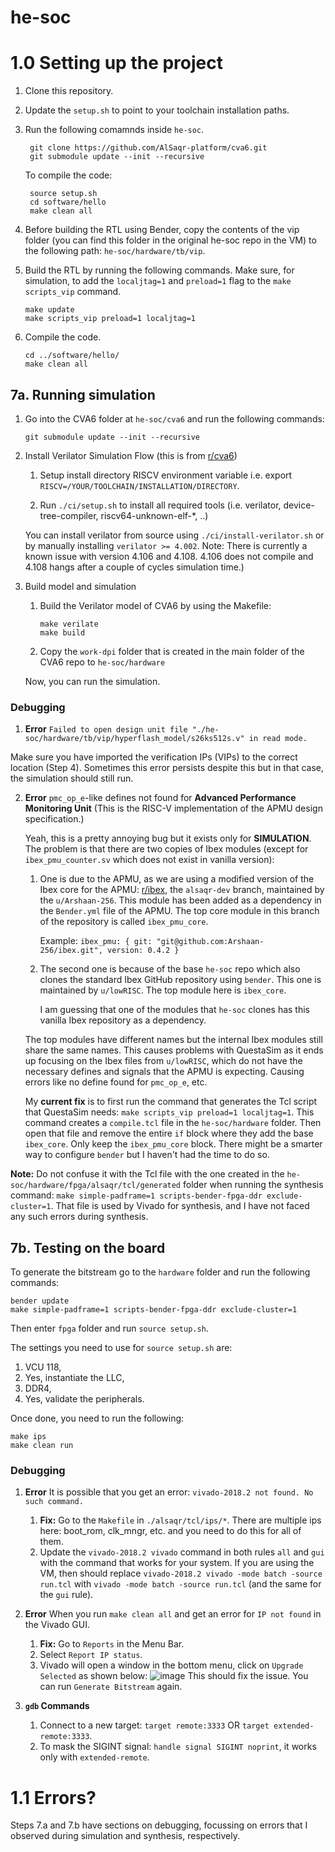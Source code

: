 # he-soc
# 1.0 Setting up the project
1. Clone this repository. 

2. Update the `setup.sh` to point to your toolchain installation paths.

3. Run the following comamnds inside `he-soc`. 
	```
	 git clone https://github.com/AlSaqr-platform/cva6.git
	 git submodule update --init --recursive
	```
	To compile the code:
	```	 
	 source setup.sh
	 cd software/hello
	 make clean all
	```
	 
4. Before building the RTL using Bender, copy the contents of the vip folder (you can find this folder in the original he-soc repo in the VM) to the following path: `he-soc/hardware/tb/vip`.

5. Build the RTL  by running the following commands. Make sure, for simulation, to add the `localjtag=1` and `preload=1` flag to the `make scripts_vip` command.
	```
	make update
	make scripts_vip preload=1 localjtag=1
	```
	
6. Compile the code.
	```
	cd ../software/hello/
	make clean all
	```

## 7a. Running simulation

1. Go into the CVA6 folder at `he-soc/cva6` and run the following commands:
    ```
    git submodule update --init --recursive
    ```
	
2. Install Verilator Simulation Flow (this is from [r/cva6](https://github.com/AlSaqr-platform/cva6))
		
    1. Setup install directory RISCV environment variable i.e. export `RISCV=/YOUR/TOOLCHAIN/INSTALLATION/DIRECTORY`.
		
    2. Run `./ci/setup.sh` to install all required tools (i.e. verilator, device-tree-compiler, riscv64-unknown-elf-*, ..)
		
	You can install verilator from source using `./ci/install-verilator.sh` or by manually installing `verilator >= 4.002`. Note: There is currently a known issue with version 4.106 and 4.108. 4.106 does not compile and 4.108 hangs after a couple of cycles simulation time.)

3. Build model and simulation

	1. Build the Verilator model of CVA6 by using the Makefile:
		```
		make verilate
		make build
		```
	2. Copy the `work-dpi` folder that is created in the main folder of the CVA6 repo to `he-soc/hardware` 

	Now, you can run the simulation.

### **Debugging**
	
1. **Error** `Failed to open design unit file "./he-soc/hardware/tb/vip/hyperflash_model/s26ks512s.v" in read mode.`

Make sure you have imported the verification IPs (VIPs) to the correct location (Step 4). Sometimes this error persists despite this but in that case, the simulation should still run.
   	   
2. **Error** `pmc_op_e`-like defines not found for **Advanced Performance Monitoring Unit** (This is the RISC-V implementation of the APMU design specification.) 

    Yeah, this is a pretty annoying bug but it exists only for **SIMULATION**. The problem is that there are two copies of Ibex modules (except for `ibex_pmu_counter.sv` which does not exist in vanilla version):

    1. One is due to the APMU, as we are using a modified version of the Ibex core for the APMU: [r/ibex](https://github.com/Arshaan-256/ibex/tree/alsaqr-dev), the `alsaqr-dev` branch, maintained by the `u/Arshaan-256`. This module has been added as a dependency in the `Bender.yml` file of the APMU. The top core module in this branch of the repository is called `ibex_pmu_core`.
    
        Example: `ibex_pmu: { git: "git@github.com:Arshaan-256/ibex.git", version: 0.4.2 }`

    2. The second one is because of the base `he-soc` repo which also clones the standard Ibex GitHub repository using `bender`. This one is maintained by `u/lowRISC`. The top module here is `ibex_core`. 
    
        I am guessing that one of the modules that `he-soc` clones has this vanilla Ibex repository as a dependency.

    The top modules have different names but the internal Ibex modules still share the same names. This causes problems with QuestaSim as it ends up focusing on the Ibex files from `u/lowRISC`, which do not have the necessary defines and signals that the APMU is expecting. Causing errors like no define found for `pmc_op_e`, etc.

    My **current fix** is to first run the command that generates the Tcl script that QuestaSim needs: `make scripts_vip preload=1 localjtag=1`. This command creates a `compile.tcl` file in the `he-soc/hardware` folder. Then open that file and remove the entire `if` block where they add the base `ibex_core`. Only keep the `ibex_pmu_core` block. There might be a smarter way to configure `bender` but I haven't had the time to do so. 
   
**Note:** Do not confuse it with the Tcl file with the one created in the `he-soc/hardware/fpga/alsaqr/tcl/generated` folder when running the synthesis command: `make simple-padframe=1 scripts-bender-fpga-ddr exclude-cluster=1`. That file is used by Vivado for synthesis, and I have not faced any such errors during synthesis.

## 7b. Testing on the board

To generate the bitstream go to the `hardware` folder and run the following commands:

	
	bender update
	make simple-padframe=1 scripts-bender-fpga-ddr exclude-cluster=1


Then enter `fpga` folder and run `source setup.sh`.

The settings you need to use for `source setup.sh` are:
1. VCU 118,
2. Yes, instantiate the LLC,
3. DDR4,
4. Yes, validate the peripherals.

Once done, you need to run the following:
	
	make ips
	make clean run
	
	
### **Debugging**
1. **Error** It is possible that you get an error: `vivado-2018.2 not found. No such command.` 
	   
    
    1. **Fix:** Go to the `Makefile` in `./alsaqr/tcl/ips/*`. There are multiple ips here: boot_rom, clk_mngr, etc. and you need to do this for all of them.  
    2. Update the `vivado-2018.2 vivado` command in both rules `all` and `gui` with the command that works for your system. If you are using the VM, then should replace `vivado-2018.2 vivado -mode batch -source run.tcl` with `vivado -mode batch -source run.tcl` (and the same for the `gui` rule).

2. **Error** When you run `make clean all` and get an error for `IP not found` in the Vivado GUI.
    1. **Fix:** Go to `Reports` in the Menu Bar. 
    2. Select `Report IP status`.
    3. Vivado will open a window in the bottom menu, click on `Upgrade Selected` as shown below:
      ![image](https://github.com/Arshaan-256/he-soc/assets/30975751/4bce108c-687c-4f2e-bc60-0d56c9402f82)
     This should fix the issue. You can run `Generate Bitstream` again.

8. **`gdb` Commands**
    1. Connect to a new target: `target remote:3333` OR `target extended-remote:3333`.
    2. To mask the SIGINT signal: `handle signal SIGINT noprint`, it works only with `extended-remote`.


# 1.1 Errors?
Steps 7.a and 7.b have sections on debugging, focussing on errors that I observed during simulation and synthesis, respectively.
